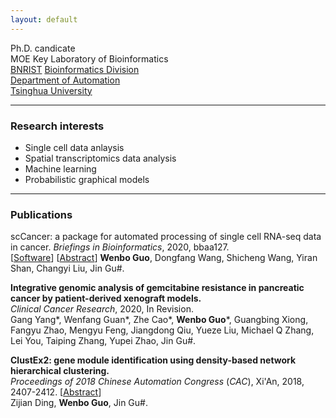 ```yaml
---
layout: default
---
```


Ph.D. candicate   
MOE Key Laboratory of Bioinformatics   
[BNRIST](http://www.tnlist.org.cn/) [Bioinformatics Division](http://bioinfo.au.tsinghua.edu.cn/)   
[Department of Automation](http://www.tsinghua.edu.cn/publish/au/index.html)   
[Tsinghua University](http://www.tsinghua.edu.cn/)

-------------------

### Research interests
* Single cell data anlaysis
* Spatial transcriptomics  data analysis
* Machine learning 
* Probabilistic graphical models

----------------------

###  Publications
scCancer: a package for automated processing of single cell RNA-seq data in cancer. _Briefings in Bioinformatics_, 2020, bbaa127.   
[[Software](http://lifeome.net/software/sccancer/)]  [[Abstract]([https://doi.org/10.1093/bib/bbaa127](https://doi.org/10.1093/bib/bbaa127))]   
**Wenbo Guo**, Dongfang Wang, Shicheng Wang, Yiran Shan, Changyi Liu,  Jin Gu#.

**Integrative genomic analysis of gemcitabine resistance in pancreatic cancer by patient-derived xenograft models.**   
_Clinical Cancer Research_, 2020, In Revision.     
Gang Yang*, Wenfang Guan*, Zhe Cao*, **Wenbo Guo***, Guangbing Xiong, Fangyu Zhao, Mengyu Feng, Jiangdong Qiu, Yueze Liu, Michael Q Zhang, Lei You, Taiping Zhang, Yupei Zhao, Jin Gu#.

**ClustEx2: gene module identification using density-based network hierarchical clustering.**   
_Proceedings of 2018 Chinese Automation Congress_ (_CAC_), Xi'An, 2018, 2407-2412. [[Abstract](https://doi.org/10.1109/CAC.2018.8623442)]      
Zijian Ding, **Wenbo Guo**,  Jin Gu#.
